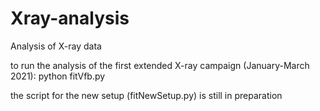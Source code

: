 # Xray-analysis
Analysis of X-ray data

to run the analysis of the first extended X-ray campaign (January-March 2021): python fitVfb.py

the script for the new setup (fitNewSetup.py) is still in preparation